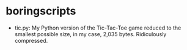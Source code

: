 # boringscripts

* tic.py: My Python version of the Tic-Tac-Toe game reduced to the smallest possible size, in my case, 2,035 bytes. Ridiculously compressed.
